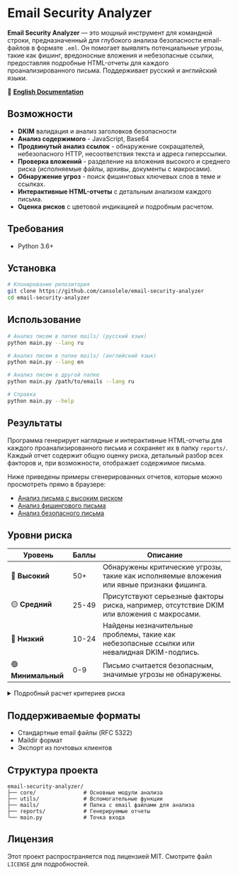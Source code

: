 # Email Security Analyzer

**Email Security Analyzer** — это мощный инструмент для командной строки, предназначенный для глубокого анализа безопасности email-файлов в формате `.eml`. Он помогает выявлять потенциальные угрозы, такие как фишинг, вредоносные вложения и небезопасные ссылки, предоставляя подробные HTML-отчеты для каждого проанализированного письма. Поддерживает русский и английский языки.

📖 **[English Documentation](README_EN.md)**

## Возможности

- **DKIM** валидация и анализ заголовков безопасности
- **Анализ содержимого** - JavaScript, Base64
- **Продвинутый анализ ссылок** - обнаружение сокращателей, небезопасного HTTP, несоответствия текста и адреса гиперссылки.
- **Проверка вложений** - разделение на вложения высокого и среднего риска (исполняемые файлы, архивы, документы с макросами).
- **Обнаружение угроз** - поиск фишинговых ключевых слов в теме и ссылках.
- **Интерактивные HTML-отчеты** с детальным анализом каждого письма.
- **Оценка рисков** с цветовой индикацией и подробным расчетом.

## Требования

- Python 3.6+

## Установка

```bash
# Клонирование репозитория
git clone https://github.com/cansolele/email-security-analyzer
cd email-security-analyzer
```

## Использование

```bash
# Анализ писем в папке mails/ (русский язык)
python main.py --lang ru

# Анализ писем в папке mails/ (английский язык) 
python main.py --lang en

# Анализ писем в другой папке
python main.py /path/to/emails --lang ru

# Справка
python main.py --help
```

## Результаты

Программа генерирует наглядные и интерактивные HTML-отчеты для каждого проанализированного письма и сохраняет их в папку `reports/`. Каждый отчет содержит общую оценку риска, детальный разбор всех факторов и, при возможности, отображает содержимое письма.

Ниже приведены примеры сгенерированных отчетов, которые можно просмотреть прямо в браузере:
- [Анализ письма с высоким риском](reports/1_high.html)
- [Анализ фишингового письма](reports/2_medium.html)
- [Анализ безопасного письма](reports/3_minimal.html)

## Уровни риска

| Уровень | Баллы | Описание |
|---------|--------|----------|
| 🔴 **Высокий** | 50+ | Обнаружены критические угрозы, такие как исполняемые вложения или явные признаки фишинга. |
| 🟡 **Средний** | 25-49 | Присутствуют серьезные факторы риска, например, отсутствие DKIM или вложения с макросами. |
| 🔵 **Низкий** | 10-24 | Найдены незначительные проблемы, такие как небезопасные ссылки или невалидная DKIM-подпись. |
| 🟢 **Минимальный** | 0-9 | Письмо считается безопасным, значимые угрозы не обнаружены. |

<details>
<summary>Подробный расчет критериев риска</summary>

Итоговый балл риска рассчитывается путем суммирования баллов за каждый обнаруженный фактор. Чем выше балл, тем выше вероятность угрозы.

| Фактор риска | Баллы | Описание |
|---|---|---|
| **Заголовки** | | |
| Отсутствие DKIM-подписи | +20 | Письмо не имеет цифровой подписи, что не позволяет проверить его подлинность. |
| Невалидная DKIM-подпись | +10 | Подпись присутствует, но не прошла проверку. Возможно, письмо было изменено при пересылке. |
| **Содержимое** | | |
| Наличие JavaScript | +15 | JavaScript может выполнять вредоносные действия в браузере. |
| Фишинговые слова в теме | +5 (за каждое) | Обнаружены слова, часто используемые в фишинговых атаках (например, "срочно", "пароль"). |
| **Вложения** | | |
| Вложение высокого риска | +25 (за каждое) | Исполняемые файлы или скрипты (`.exe`, `.bat`, `.js`), представляющие прямую угрозу. |
| Вложение среднего риска | +10 (за каждое) | Архивы или документы с макросами (`.zip`, `.docm`), которые могут скрывать вредоносный код. |
| **Ссылки (URL)** | | |
| Несоответствие гиперссылки | +15 (за каждую) | Текст ссылки (например, `google.com`) не соответствует реальному адресу назначения, что является классическим приемом фишинга. |
| Использование сокращателя | +10 (за каждую) | Ссылка скрыта за сервисом-сокращателем (например, `bit.ly`), что мешает определить конечный адрес. |
| Небезопасный протокол (HTTP) | +5 (за каждую) | Ссылка использует `http://` вместо `https://`, что делает передачу данных уязвимой для перехвата. |
| Подозрительное слово в ссылке | +5 (за каждую) | В адресе ссылки найдено слово, ассоциирующееся с мошенничеством (например, `login`, `secure`). |

</details>

## Поддерживаемые форматы

- Стандартные email файлы (RFC 5322)
- Maildir формат
- Экспорт из почтовых клиентов

## Структура проекта

```
email-security-analyzer/
├── core/               # Основные модули анализа
├── utils/              # Вспомогательные функции
├── mails/              # Папка с email файлами для анализа
├── reports/            # Генерируемые отчеты
└── main.py             # Точка входа
```

## Лицензия

Этот проект распространяется под лицензией MIT. Смотрите файл `LICENSE` для подробностей. 
